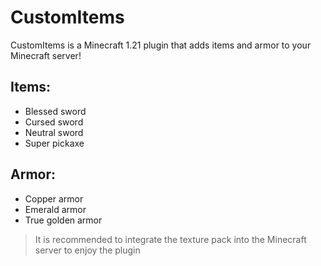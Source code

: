 # CustomItems
CustomItems is a Minecraft 1.21 plugin that adds items and armor to your Minecraft server!

## Items:
- Blessed sword
- Cursed sword
- Neutral sword
- Super pickaxe

## Armor:
- Copper armor
- Emerald armor
- True golden armor

> It is recommended to integrate the texture pack into the Minecraft server to enjoy the plugin
